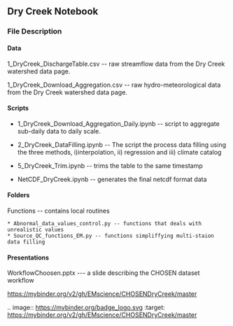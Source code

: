 ## Dry Creek Notebook
### File Description
#### Data
1_DryCreek_DischargeTable.csv -- raw streamflow data from the Dry Creek watershed data page.

1_DryCreek_Download_Aggregation.csv -- raw hydro-meteorological data from the Dry Creek watershed data page.

#### Scripts
* 1_DryCreek_Download_Aggregation_Daily.ipynb -- script to aggregate sub-daily data to daily scale.

* 2_DryCreek_DataFilling.ipynb -- The script the process data filling using the three methods, 
	i)interpolation, ii) regression and iii) climate catalog
	
* 5_DryCreek_Trim.ipynb -- trims the table to the same timestamp

* NetCDF_DryCreek.ipynb -- generates the final netcdf format data

#### Folders
Functions -- contains local routines 

	* Abnormal_data_values_control.py -- functions that deals with unrealistic values
	* Source_QC_functions_EM.py -- functions simpliffying multi-staion data filling 

#### Presentations
WorkflowChoosen.pptx --- a slide describing the CHOSEN dataset workflow

https://mybinder.org/v2/gh/EMscience/CHOSENDryCreek/master

.. image:: https://mybinder.org/badge_logo.svg
 :target: https://mybinder.org/v2/gh/EMscience/CHOSENDryCreek/master